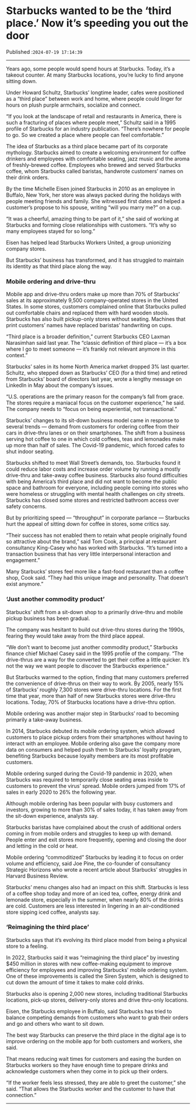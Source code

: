 # Starbucks wanted to be the ‘third place.’ Now it’s speeding you out the door

Published :`2024-07-19 17:14:39`

---

Years ago, some people would spend hours at Starbucks. Today, it’s a takeout counter. At many Starbucks locations, you’re lucky to find anyone sitting down.

Under Howard Schultz, Starbucks’ longtime leader, cafes were positioned as a “third place” between work and home, where people could linger for hours on plush purple armchairs, socialize and connect.

“If you look at the landscape of retail and restaurants in America, there is such a fracturing of places where people meet,” Schultz said in a 1995 profile of Starbucks for an industry publication. “There’s nowhere for people to go. So we created a place where people can feel comfortable.”

The idea of Starbucks as a third place became part of its corporate mythology. Starbucks aimed to create a welcoming environment for coffee drinkers and employees with comfortable seating, jazz music and the aroma of freshly-brewed coffee. Employees who brewed and served Starbucks coffee, whom Starbucks called baristas, handwrote customers’ names on their drink orders.

By the time Michelle Eisen joined Starbucks in 2010 as an employee in Buffalo, New York, her store was always packed during the holidays with people meeting friends and family. She witnessed first dates and helped a customer’s propose to his spouse, writing “will you marry me?” on a cup.

“It was a cheerful, amazing thing to be part of it,” she said of working at Starbucks and forming close relationships with customers. “It’s why so many employees stayed for so long.”

Eisen has helped lead Starbucks Workers United, a group unionizing company stores.

But Starbucks’ business has transformed, and it has struggled to maintain its identity as that third place along the way.

### Mobile ordering and drive-thru

Mobile app and drive-thru orders make up more than 70% of Starbucks’ sales at its approximately 9,500 company-operated stores in the United States. In some stores, customers complained online that Starbucks pulled out comfortable chairs and replaced them with hard wooden stools. Starbucks has also built pickup-only stores without seating. Machines that print customers’ names have replaced baristas’ handwriting on cups.

“Third place is a broader definition,” current Starbucks CEO Laxman Narasimhan said last year. The “classic definition of third place — it’s a box where I go to meet someone — it’s frankly not relevant anymore in this context.”

Starbucks’ sales in its home North America market dropped 3% last quarter. Schultz, who stepped down as Starbucks’ CEO (for a third time) and retired from Starbucks’ board of directors last year, wrote a lengthy message on LinkedIn in May about the company’s issues.

“U.S. operations are the primary reason for the company’s fall from grace. The stores require a maniacal focus on the customer experience,” he said. The company needs to “focus on being experiential, not transactional.”

Starbucks’ changes to its sit-down business model came in response to several trends — demand from customers for ordering coffee from their cars in drive-thru lanes or on their smartphones. The shift from a business serving hot coffee to one in which cold coffees, teas and lemonades make up more than half of sales. The Covid-19 pandemic, which forced cafes to shut indoor seating.

Starbucks shifted to meet Wall Street’s demands, too. Starbucks found it could reduce labor costs and increase order volume by running a mostly drive-thru and take-away coffee business. Starbucks also found difficulties with being America’s third place and did not want to become the public space and bathroom for everyone, including people coming into stores who were homeless or struggling with mental health challenges on city streets. Starbucks has closed some stores and restricted bathroom access over safety concerns.

But by prioritizing speed — “throughput” in corporate parlance — Starbucks hurt the appeal of sitting down for coffee in stores, some critics say.

“Their success has not enabled them to retain what people originally found so attractive about the brand,” said Tom Cook, a principal at restaurant consultancy King-Casey who has worked with Starbucks. “It’s turned into a transaction business that has very little interpersonal interaction and engagement.”

Many Starbucks’ stores feel more like a fast-food restaurant than a coffee shop, Cook said. “They had this unique image and personality. That doesn’t exist anymore.”

### ‘Just another commodity product’

Starbucks’ shift from a sit-down shop to a primarily drive-thru and mobile pickup business has been gradual.

The company was hesitant to build out drive-thru stores during the 1990s, fearing they would take away from the third place appeal.

“We don’t want to become just another commodity product,” Starbucks finance chief Michael Casey said in the 1995 profile of the company. “The drive-thrus are a way for the converted to get their coffee a little quicker. It’s not the way we want people to discover the Starbucks experience.”

But Starbucks warmed to the option, finding that many customers preferred the convenience of drive-thrus on their way to work. By 2005, nearly 15% of Starbucks’ roughly 7,300 stores were drive-thru locations. For the first time that year, more than half of new Starbucks stores were drive-thru locations. Today, 70% of Starbucks locations have a drive-thru option.

Mobile ordering was another major step in Starbucks’ road to becoming primarily a take-away business.

In 2014, Starbucks debuted its mobile ordering system, which allowed customers to place pickup orders from their smartphones without having to interact with an employee. Mobile ordering also gave the company more data on consumers and helped push them to Starbucks’ loyalty program, benefiting Starbucks because loyalty members are its most profitable customers.

Mobile ordering surged during the Covid-19 pandemic in 2020, when Starbucks was required to temporarily close seating areas inside to customers to prevent the virus’ spread. Mobile orders jumped from 17% of sales in early 2020 to 26% the following year.

Although mobile ordering has been popular with busy customers and investors, growing to more than 30% of sales today, it has taken away from the sit-down experience, analysts say.

Starbucks baristas have complained about the crush of additional orders coming in from mobile orders and struggles to keep up with demand. People enter and exit stores more frequently, opening and closing the door and letting in the cold or heat.

Mobile ordering “commoditized” Starbucks by leading it to focus on order volume and efficiency, said Joe Pine, the co-founder of consultancy Strategic Horizons who wrote a recent article about Starbucks’ struggles in Harvard Business Review.

Starbucks’ menu changes also had an impact on this shift. Starbucks is less of a coffee shop today and more of an iced tea, coffee, energy drink and lemonade store, especially in the summer, when nearly 80% of the drinks are cold. Customers are less interested in lingering in an air-conditioned store sipping iced coffee, analysts say.

### ‘Reimagining the third place’

Starbucks says that it’s evolving its third place model from being a physical store to a feeling.

In 2022, Starbucks said it was “reimagining the third place” by investing $450 million in stores with new coffee-making equipment to improve efficiency for employees and improving Starbucks’ mobile ordering system. One of these improvements is called the Siren System, which is designed to cut down the amount of time it takes to make cold drinks.

Starbucks also is opening 2,000 new stores, including traditional Starbucks locations, pick-up stores, delivery-only stores and drive thru-only locations.

Eisen, the Starbucks employee in Buffalo, said Starbucks has tried to balance competing demands from customers who want to grab their orders and go and others who want to sit down.

The best way Starbucks can preserve the third place in the digital age is to improve ordering on the mobile app for both customers and workers, she said.

That means reducing wait times for customers and easing the burden on Starbucks workers so they have enough time to prepare drinks and acknowledge customers when they come in to pick up their orders.

“If the worker feels less stressed, they are able to greet the customer,” she said. “That allows the Starbucks worker and the customer to have that connection.”

---


